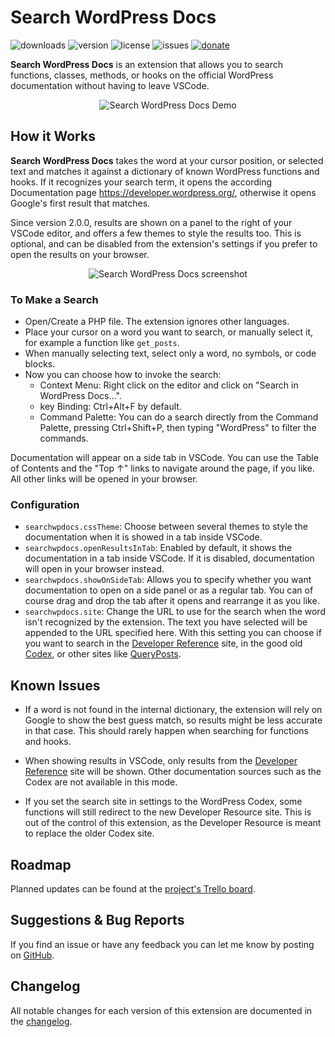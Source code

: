 # Search WordPress Docs

![downloads](https://img.shields.io/visual-studio-marketplace/d/yogensia.searchwpdocs.svg) ![version](https://img.shields.io/visual-studio-marketplace/v/yogensia.searchwpdocs.svg) ![license](https://img.shields.io/github/license/yogensia/VSCodeSearchWPDocs.svg) ![issues](https://img.shields.io/github/issues-raw/yogensia/VSCodeSearchWPDocs.svg) [![donate](https://img.shields.io/badge/donate-paypal-brightgreen.svg)](https://paypal.me/JPardilla)

**Search WordPress Docs** is an extension that allows you to search functions, classes, methods, or hooks on the official WordPress documentation without having to leave VSCode.

<div align="center">
  <img src="https://github.com/yogensia/VSCodeSearchWPDocs/raw/master/images/demo.avif" alt="Search WordPress Docs Demo" title="Search WordPress Docs Demo" />
</div>

## How it Works

**Search WordPress Docs** takes the word at your cursor position, or selected text and matches it against a dictionary of known WordPress functions and hooks. If it recognizes your search term, it opens the according Documentation page <https://developer.wordpress.org/>, otherwise it opens Google's first result that matches.

Since version 2.0.0, results are shown on a panel to the right of your VSCode editor, and offers a few themes to style the results too. This is optional, and can be disabled from the extension's settings if you prefer to open the results on your browser.

<div align="center">
  <img src="https://github.com/yogensia/VSCodeSearchWPDocs/raw/master/images/screenshot-1.png" alt="Search WordPress Docs screenshot" title="Search WordPress Docs screenshot" />
</div>

### To Make a Search

- Open/Create a PHP file. The extension ignores other languages.
- Place your cursor on a word you want to search, or manually select it, for example a function like `get_posts`.
- When manually selecting text, select only a word, no symbols, or code blocks.
- Now you can choose how to invoke the search:
  - Context Menu: Right click on the editor and click on "Search in WordPress Docs...".
  - key Binding: Ctrl+Alt+F by default.
  - Command Palette: You can do a search directly from the Command Palette, pressing Ctrl+Shift+P, then typing "WordPress" to filter the commands.

Documentation will appear on a side tab in VSCode. You can use the Table of Contents and the "Top ↑" links to navigate around the page, if you like. All other links will be opened in your browser.

### Configuration

- `searchwpdocs.cssTheme`: Choose between several themes to style the documentation when it is showed in a tab inside VSCode.
- `searchwpdocs.openResultsInTab`: Enabled by default, it shows the documentation in a tab inside VSCode. If it is disabled, documentation will open in your browser instead.
- `searchwpdocs.showOnSideTab`: Allows you to specify whether you want documentation to open on a side panel or as a regular tab. You can of course drag and drop the tab after it opens and rearrange it as you like.
- `searchwpdocs.site`: Change the URL to use for the search when the word isn't recognized by the extension. The text you have selected will be appended to the URL specified here. With this setting you can choose if you want to search in the [Developer Reference](https://developer.wordpress.org/reference/) site, in the good old [Codex](https://codex.wordpress.org/), or other sites like [QueryPosts](https://queryposts.com/).

## Known Issues

- If a word is not found in the internal dictionary, the extension will rely on Google to show the best guess match, so results might be less accurate in that case. This should rarely happen when searching for functions and hooks.

- When showing results in VSCode, only results from the [Developer Reference](https://developer.wordpress.org/reference/) site will be shown. Other documentation sources such as the Codex are not available in this mode.

- If you set the search site in settings to the WordPress Codex, some functions will still redirect to the new Developer Resource site. This is out of the control of this extension, as the Developer Resource is meant to replace the older Codex site.

## Roadmap

Planned updates can be found at the [project's Trello board](https://trello.com/b/GAayqIox/searchwpdocs).

## Suggestions & Bug Reports

If you find an issue or have any feedback you can let me know by posting on [GitHub](https://github.com/yogensia/VSCodeSearchWPDocs/issues).

## Changelog

All notable changes for each version of this extension are documented in the [changelog](https://github.com/yogensia/VSCodeSearchWPDocs/blob/master/CHANGELOG.md).
